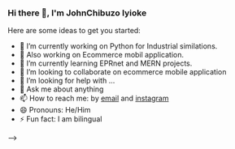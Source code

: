 ### Hi there 👋, I'm JohnChibuzo Iyioke



Here are some ideas to get you started:

- 🔭 I’m currently working on Python for Industrial similations.
- 🔭 Also working on Ecommerce mobil application.
- 🌱 I’m currently learning EPRnet and MERN projects.
- 👯 I’m looking to collaborate on ecommerce mobile application
- 🤔 I’m looking for help with ...
- 💬 Ask me about anything
- 📫 How to reach me: by [email](https://www.gmail.com) and [instagram](https://www.instagram.com/john_chibuzo_iyioke/)
- 😄 Pronouns: He/Him
- ⚡ Fun fact: I am bilingual

-->

